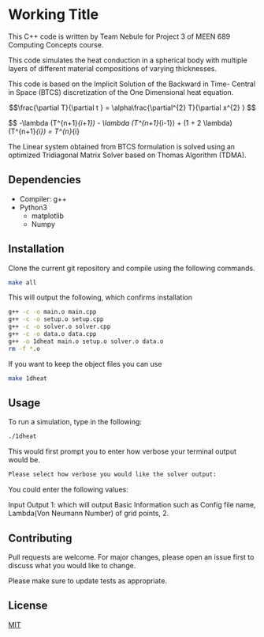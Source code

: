 # Working Title
This C++ code is written by Team Nebule for Project 3 of MEEN 689 Computing Concepts course.

This code simulates the heat conduction in a spherical body with multiple layers of different material compositions of varying thicknesses.

This code is based on the Implicit Solution of the Backward in Time- Central in Space (BTCS) discretization of the One Dimensional heat equation.

$$\frac{\partial T}{\partial t } = \alpha\frac{\partial^{2} T}{\partial x^{2} } $$

$$ -\lambda (T^{n+1}_{i+1}) - \lambda (T^{n+1}_{i-1}) + (1 + 2 \lambda)(T^{n+1}_{i}) = T^{n}_{i} 

The Linear system obtained from BTCS formulation is solved using an optimized Tridiagonal Matrix Solver based on Thomas Algorithm (TDMA).

  
## Dependencies

- Compiler: g++
- Python3
  - matplotlib
  - Numpy

## Installation

Clone the current git repository and compile using the following commands.
```bash
make all
```
This will output the following, which confirms installation
```bash
g++ -c -o main.o main.cpp
g++ -c -o setup.o setup.cpp
g++ -c -o solver.o solver.cpp
g++ -c -o data.o data.cpp
g++ -o 1dheat main.o setup.o solver.o data.o
rm -f *.o
```
If you want to keep the object files you can use
```bash
make 1dheat
```
## Usage
To run a simulation, type in the following:
```bash
./1dheat
```
This would first prompt you to enter how verbose your terminal output would be.
```bash
Please select how verbose you would like the solver output:
```
You could enter the following values:


Input Output
1: which will output  Basic Information such as Config file name, Lambda(Von Neumann Number) of grid points, 
2. 




## Contributing

Pull requests are welcome. For major changes, please open an issue first
to discuss what you would like to change.

Please make sure to update tests as appropriate.

## License

[MIT](https://choosealicense.com/licenses/mit/)
